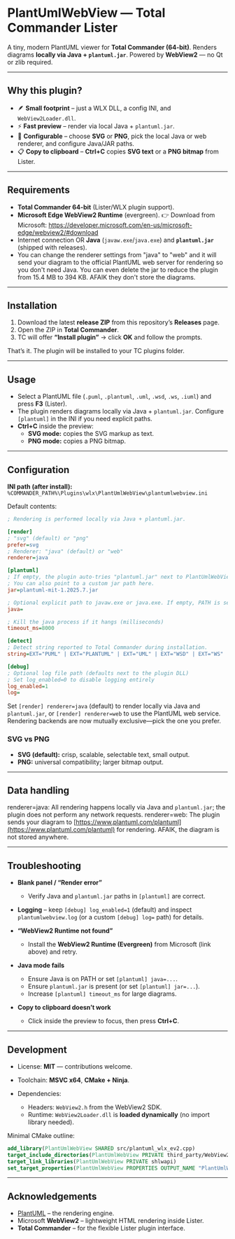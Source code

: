 # PlantUmlWebView — Total Commander Lister

A tiny, modern PlantUML viewer for **Total Commander (64-bit)**.
Renders diagrams **locally via Java + `plantuml.jar`**.
Powered by **WebView2** — no Qt or zlib required.

---

## Why this plugin?

* 🪶 **Small footprint** – just a WLX DLL, a config INI, and `WebView2Loader.dll`.
* ⚡ **Fast preview** – render via local Java + `plantuml.jar`.
* 🔧 **Configurable** – choose **SVG** or **PNG**, pick the local Java or web renderer, and configure Java/JAR paths.
* 📋 **Copy to clipboard** – **Ctrl+C** copies **SVG text** or a **PNG bitmap** from Lister.

---

## Requirements

* **Total Commander 64-bit** (Lister/WLX plugin support).
* **Microsoft Edge WebView2 Runtime** (evergreen).
  👉 Download from Microsoft: <https://developer.microsoft.com/en-us/microsoft-edge/webview2/#download>
* Internet connection OR **Java** (`javaw.exe`/`java.exe`) and **`plantuml.jar`** (shipped with releases).
 * You can change the renderer settings from "java" to "web" and it will send your diagram to the official PlantUML web server for rendering so you don't need Java. You can even delete the jar to reduce the plugin from 15.4 MB to 394 KB. AFAIK they don't store the diagrams.

---

## Installation

1. Download the latest **release ZIP** from this repository’s **Releases** page.
2. Open the ZIP in **Total Commander**.
3. TC will offer **“Install plugin”** → click **OK** and follow the prompts.

That’s it. The plugin will be installed to your TC plugins folder.

---

## Usage

* Select a PlantUML file (`.puml`, `.plantuml`, `.uml`, `.wsd`, `.ws`, `.iuml`) and press **F3** (Lister).
* The plugin renders diagrams locally via Java + `plantuml.jar`. Configure `[plantuml]` in the INI if you need explicit paths.
* **Ctrl+C** inside the preview:
  * **SVG mode:** copies the SVG markup as text.
  * **PNG mode:** copies a PNG bitmap.

---

## Configuration

**INI path (after install):**  
`%COMMANDER_PATH%\Plugins\wlx\PlantUmlWebView\plantumlwebview.ini`

Default contents:

```ini
; Rendering is performed locally via Java + plantuml.jar.

[render]
; "svg" (default) or "png"
prefer=svg
; Renderer: "java" (default) or "web"
renderer=java

[plantuml]
; If empty, the plugin auto-tries "plantuml.jar" next to PlantUmlWebView.wlx64.
; You can also point to a custom jar path here.
jar=plantuml-mit-1.2025.7.jar

; Optional explicit path to javaw.exe or java.exe. If empty, PATH is searched.
java=

; Kill the java process if it hangs (milliseconds)
timeout_ms=8000

[detect]
; Detect string reported to Total Commander during installation.
string=EXT="PUML" | EXT="PLANTUML" | EXT="UML" | EXT="WSD" | EXT="WS" | EXT="IUML"

[debug]
; Optional log file path (defaults next to the plugin DLL)
; Set log_enabled=0 to disable logging entirely
log_enabled=1
log=
```

Set `[render] renderer=java` (default) to render locally via Java and `plantuml.jar`, or `[render] renderer=web` to use the PlantUML web service. Rendering backends are now mutually exclusive—pick the one you prefer.

### SVG vs PNG

* **SVG (default):** crisp, scalable, selectable text, small output.
* **PNG:** universal compatibility; larger bitmap output.

---

## Data handling

renderer=java: All rendering happens locally via Java and `plantuml.jar`; the plugin does not perform any network requests.
renderer=web: The plugin sends your diagram to [https://www.plantuml.com/plantuml](https://www.plantuml.com/plantuml) for rendering. AFAIK, the diagram is not stored anywhere.

---

## Troubleshooting

* **Blank panel / “Render error”**

  * Verify Java and `plantuml.jar` paths in `[plantuml]` are correct.
* **Logging** – keep `[debug] log_enabled=1` (default) and inspect `plantumlwebview.log` (or a custom `[debug] log=` path) for details.
* **“WebView2 Runtime not found”**

  * Install the **WebView2 Runtime (Evergreen)** from Microsoft (link above) and retry.
* **Java mode fails**

  * Ensure Java is on PATH or set `[plantuml] java=...`.
  * Ensure `plantuml.jar` is present (or set `[plantuml] jar=...`).
  * Increase `[plantuml] timeout_ms` for large diagrams.
* **Copy to clipboard doesn’t work**

  * Click inside the preview to focus, then press **Ctrl+C**.

---

## Development

* License: **MIT** — contributions welcome.
* Toolchain: **MSVC x64**, **CMake + Ninja**.
* Dependencies:

  * Headers: `WebView2.h` from the WebView2 SDK.
  * Runtime: `WebView2Loader.dll` is **loaded dynamically** (no import library needed).

Minimal CMake outline:

```cmake
add_library(PlantUmlWebView SHARED src/plantuml_wlx_ev2.cpp)
target_include_directories(PlantUmlWebView PRIVATE third_party/WebView2/build/native/include)
target_link_libraries(PlantUmlWebView PRIVATE shlwapi)
set_target_properties(PlantUmlWebView PROPERTIES OUTPUT_NAME "PlantUmlWebView" SUFFIX ".wlx64")
```

---

## Acknowledgements

* [PlantUML](https://plantuml.com/) – the rendering engine.
* Microsoft **WebView2** – lightweight HTML rendering inside Lister.
* **Total Commander** – for the flexible Lister plugin interface.
